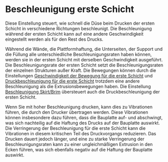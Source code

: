 Beschleunigung erste Schicht
====
Diese Einstellung steuert, wie schnell die Düse beim Drucken der ersten Schicht in verschiedene Richtungen beschleunigt. Die Beschleunigung während der ersten Schicht kann auf eine andere Geschwindigkeit eingestellt werden als für den Rest des Drucks.

Während die Wände, die Plattformhaftung, die Unterseiten, der Support und die Füllung alle unterschiedliche Beschleunigungsraten haben können, werden sie in der ersten Schicht mit derselben Geschwindigkeit ausgeführt. Die Beschleunigungsrate der ersten Schicht setzt die Beschleunigungsraten der einzelnen Strukturen außer Kraft. Die Bewegungen können durch die Einstellungen [Geschwindigkeit der Bewegung für die erste Schicht](acceleration_travel_layer_0.md) und [Druckbeschleunigung für die erste Schicht](acceleration_print_layer_0.md) trotzdem eine andere Beschleunigung als die Extrusionsbewegungen haben. Die Einstellung [Beschleunigung Skirt/Brim](acceleration_skirt_brim.md) übersteuert auch die Druckbeschleunigung der ersten Schicht.

Wenn Sie mit hoher Beschleunigung drucken, kann dies zu Vibrationen führen, die durch den Drucker übertragen werden. Diese Vibrationen können insbesondere dazu führen, dass die Bauplatte auf- und abschwingt, was sich nachteilig auf die Haftung des Drucks auf der Bauplatte auswirkt. Die Verringerung der Beschleunigung für die erste Schicht kann die Vibrationen in diesem kritischen Teil des Druckvorgangs reduzieren. Das Drucken dauert jedoch länger, und eine zu starke Verringerung der Beschleunigungsraten kann zu einer ungleichmäßigen Extrusion in den Ecken führen, was sich ebenfalls negativ auf die Haftung der Bauplatte auswirkt.